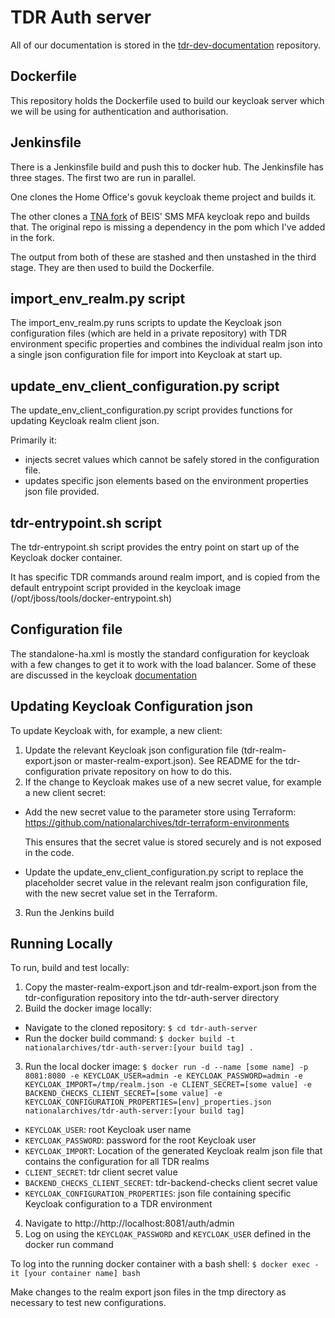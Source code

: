 # TDR Auth server

All of our documentation is stored in the [tdr-dev-documentation](https://github.com/nationalarchives/tdr-dev-documentation) repository.

## Dockerfile
This repository holds the Dockerfile used to build our keycloak server which we will be using for authentication and authorisation. 

## Jenkinsfile
There is a Jenkinsfile build and push this to docker hub. The Jenkinsfile has three stages.
The first two are run in parallel. 

One clones the Home Office's govuk keycloak theme project and builds it.

The other clones a [TNA fork](https://github.com/nationalarchives/keycloak-sms-authenticator-sns) of BEIS' SMS MFA keycloak repo and builds that. The original repo is missing a dependency in the pom which I've added in the fork. 

The output from both of these are stashed and then unstashed in the third stage. They are then used to build the Dockerfile.

## import_env_realm.py script

The import_env_realm.py runs scripts to update the Keycloak json configuration files (which are held in a private repository) with TDR environment specific properties and combines the individual realm json into a single json configuration file for import into Keycloak at start up.

## update_env_client_configuration.py script

The update_env_client_configuration.py script provides functions for updating Keycloak realm client json. 

Primarily it:
 * injects secret values which cannot be safely stored in the configuration file.
 * updates specific json elements based on the environment properties json file provided.
 
## tdr-entrypoint.sh script

The tdr-entrypoint.sh script provides the entry point on start up of the Keycloak docker container.

It has specific TDR commands around realm import, and is copied from the default entrypoint script provided in the keycloak image (/opt/jboss/tools/docker-entrypoint.sh)

## Configuration file
The standalone-ha.xml is mostly the standard configuration for keycloak with a few changes to get it to work with the load balancer. Some of these are discussed in the keycloak [documentation](https://www.keycloak.org/docs/latest/server_installation/#_setting-up-a-load-balancer-or-proxy)

## Updating Keycloak Configuration json

To update Keycloak with, for example, a new client:
1. Update the relevant Keycloak json configuration file (tdr-realm-export.json or master-realm-export.json). See README for the tdr-configuration private repository on how to do this.
2. If the change to Keycloak makes use of a new secret value, for example a new client secret:
  * Add the new secret value to the parameter store using Terraform: https://github.com/nationalarchives/tdr-terraform-environments
    
    This ensures that the secret value is stored securely and is not exposed in the code.
  
  * Update the update_env_client_configuration.py script to replace the placeholder secret value in the relevant realm json configuration file, with the new secret value set in the Terraform.
3. Run the Jenkins build

## Running Locally

To run, build and test locally:
1. Copy the master-realm-export.json and tdr-realm-export.json from the tdr-configuration repository into the tdr-auth-server directory
2. Build the docker image locally: 
  * Navigate to the cloned repository: `$ cd tdr-auth-server`
  * Run the docker build command: `$ docker build -t nationalarchives/tdr-auth-server:[your build tag] .`
3. Run the local docker image: `$ docker run -d --name [some name] -p 8081:8080 -e KEYCLOAK_USER=admin -e KEYCLOAK_PASSWORD=admin -e KEYCLOAK_IMPORT=/tmp/realm.json -e CLIENT_SECRET=[some value] -e BACKEND_CHECKS_CLIENT_SECRET=[some value] -e KEYCLOAK_CONFIGURATION_PROPERTIES=[env]_properties.json nationalarchives/tdr-auth-server:[your build tag]`
  * `KEYCLOAK_USER`: root Keycloak user name
  * `KEYCLOAK_PASSWORD`: password for the root Keycloak user
  * `KEYCLOAK_IMPORT`: Location of the generated Keycloak realm json file that contains the configuration for all TDR realms
  * `CLIENT_SECRET`: tdr client secret value
  * `BACKEND_CHECKS_CLIENT_SECRET`: tdr-backend-checks client secret value
  * `KEYCLOAK_CONFIGURATION_PROPERTIES`: json file containing specific Keycloak configuration to a TDR environment
4. Navigate to http://http://localhost:8081/auth/admin
5. Log on using the `KEYCLOAK_PASSWORD` and `KEYCLOAK_USER` defined in the docker run command

To log into the running docker container with a bash shell: `$ docker exec -it [your container name] bash`

Make changes to the realm export json files in the tmp directory as necessary to test new configurations.
